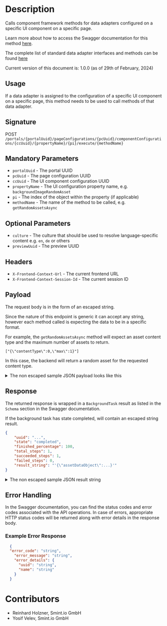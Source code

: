 Description
===========

Calls component framework methods for data adapters configured on a specific UI component on a specific page.

Learn more about how to access the Swagger documentation for this method [here](../../README.md#swagger-page).

The complete list of standard data adapter interfaces and methods can be found [here](../Interfaces/README.md)

Current version of this document is: 1.0.0 (as of 29th of February, 2024)

## Usage

If a data adapter is assigned to the configuration of a specific UI component on a specific page, this method needs to be used to call methods of that data adapter.

## Signature

POST `/portals/{portalUuid}/pageConfigurations/{pcUuid}/componentConfigurations/{ccUuid}/{propertyName}/{pi}/execute/{methodName}`

## Mandatory Parameters

- `portalUuid` - The portal UUID
- `pcUuid` - The page configuration UUID
- `ccUuid` - The UI component configuration UUID
- `propertyName` - The UI configuration property name, e.g. `backgroundImageRandomAsset`
- `pi` - The index of the object within the property (if applicable)
- `methodName` - The name of the method to be called, e.g. `getRandomAssetsAsync`

## Optional Parameters

- `culture` - The culture that should be used to resolve language-specific content e.g. `en`, `de` or others
- `previewUuid` - The preview UUID

## Headers

- `X-Frontend-Context-Url` - The current frontend URL
- `X-Frontend-Context-Session-Id` - The current session ID

## Payload

The request body is in the form of an escaped string.

Since the nature of this endpoint is generic it can accept any string, 
however each method called is expecting the data to be in a specific format.

For example, the `getRandomAssetsAsync` method will expect an asset content type and the maximum number of assets to return.

```
["{\"contentType\":0,\"max\":1}"]
```

In this case, the backend will return a random asset for the requested content type.

<details>
  <summary>
    The non escaped sample JSON payload looks like this
  </summary>

```JSON
[
    {
    "contentType": 0,
    "max": 1
    }
]
```

</details>

## Response

The returned response is wrapped in a `BackgroundTask` result as listed in the `Schema` section in the Swagger documentation.

If the background task has state completed, will contain an escaped string result.

```JSON
{
    "uuid": "...",
    "state": "completed",
    "finished_percentage": 100,
    "total_steps": 1,
    "succeeded_steps": 1,
    "failed_steps": 0,
    "result_string": "'{\"assetDataObject\":...}'"
}
```

<details>
  <summary>
    The non escaped sample JSON result string
  </summary>

```JSON
{
  "assetDataObject": {
    "uuid": "123:image:AVFgSgVHUP18jI2wRx0w",
    "properties": [
        // ...
    ]
  }
}
```

</details>

## Error Handling

In the Swagger documentation, you can find the status codes and error codes associated with the API operations. In case of errors, appropriate HTTP status codes will be returned along with error details in the response body.

### Example Error Response

```json
  {
  "error_code": "string",
    "error_message": "string",
    "error_details": {
      "uuid": "string",
      "name": "string"
    }  
  }
```

Contributors
============

- Reinhard Holzner, Smint.io GmbH
- Yosif Velev, Smint.io GmbH

